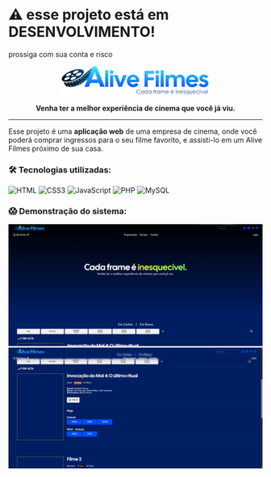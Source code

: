 # ⚠ esse projeto está em DESENVOLVIMENTO!
prossiga com sua conta e risco


<p align="center">
  <a href="https://github.com/pondianxz/Alive-Filmes-web">
    <img src="DESIGN/logo.png" width="300"/>
  </a>
</p>

<p align="center">
  <strong>Venha ter a melhor experiência de cinema que você já viu.</strong>
</p>
<hr>

Esse projeto é uma **aplicação web** de uma empresa de cinema, onde você poderá comprar ingressos para o seu filme favorito, e assisti-lo em um Alive Filmes próximo de sua casa.




### 🛠 Tecnologias utilizadas:

![HTML](https://img.shields.io/badge/HTML5-E34F26?logo=html5&logoColor=white&style=for-the-badge)
![CSS3](https://img.shields.io/badge/CSS3-1572B6?logo=css3&logoColor=white&style=for-the-badge)
![JavaScript](https://img.shields.io/badge/JavaScript-F7DF1E?logo=javascript&logoColor=black&style=for-the-badge)
![PHP](https://img.shields.io/badge/PHP-777BB4?logo=php&logoColor=white&style=for-the-badge)
![MySQL](https://img.shields.io/badge/MySQL-4479A1?logo=mysql&logoColor=white&style=for-the-badge)

### 😱 Demonstração do sistema:
<img src="DESIGN/demonstracao1.png"/>
<img src="DESIGN/demonstracao2.png"/>
